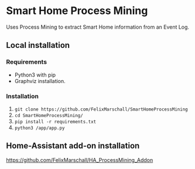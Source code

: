 # Smart Home Process Mining
Uses Process Mining to extract Smart Home information from an Event Log. 


## Local installation
### Requirements
- Python3 with pip
- Graphviz installation.

### Installation

1. `git clone https://github.com/FelixMarschall/SmartHomeProcessMining`
2. `cd SmartHomeProcessMining/`
3. `pip install -r requirements.txt`
4. `python3 /app/app.py`

## Home-Assistant add-on installation
https://github.com/FelixMarschall/HA_ProcessMining_Addon
